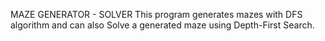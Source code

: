 MAZE GENERATOR - SOLVER
This program generates mazes with DFS algorithm and can also Solve a generated maze using Depth-First Search.
